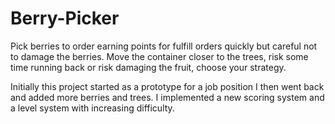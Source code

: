 # Berry-Picker
Pick berries to order earning points for fulfill orders quickly but careful not to damage the berries. Move the container closer to the trees, risk some time running back or risk damaging the fruit, choose your strategy. 

Initially this project started as a prototype for a job position I then went back and added more berries and trees. I implemented a new scoring system and a level system with increasing difficulty.
